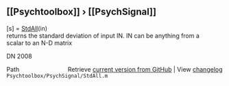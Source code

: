 ## [[Psychtoolbox]] &#8250; [[PsychSignal]]

[s] = [StdAll](StdAll)(in)  
returns the standard deviation of input IN. IN can be anything from a  
scalar to an N-D matrix  
  
DN 2008  




<div class="code_header" style="text-align:right;">
  <span style="float:left;">Path&nbsp;&nbsp;</span> <span class="counter">Retrieve <a href=
  "https://raw.github.com/Psychtoolbox-3/Psychtoolbox-3/beta/Psychtoolbox/PsychSignal/StdAll.m">current version from GitHub</a> | View <a href=
  "https://github.com/Psychtoolbox-3/Psychtoolbox-3/commits/beta/Psychtoolbox/PsychSignal/StdAll.m">changelog</a></span>
</div>
<div class="code">
  <code>Psychtoolbox/PsychSignal/StdAll.m</code>
</div>

